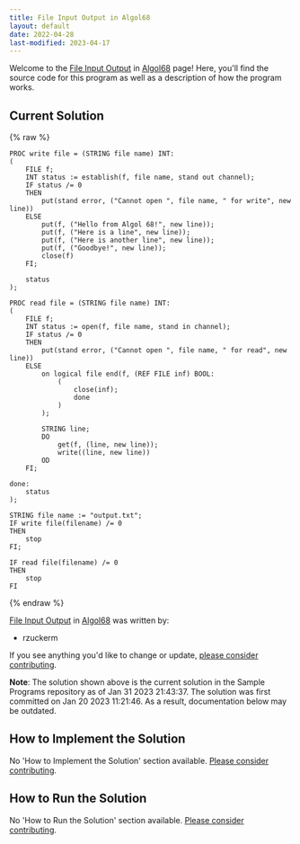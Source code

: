 ```yaml
---
title: File Input Output in Algol68
layout: default
date: 2022-04-28
last-modified: 2023-04-17
---
```


Welcome to the [File Input Output](https://sampleprograms.io/projects/file-input-output) in [Algol68](https://sampleprograms.io/languages/algol68) page! Here, you'll find the source code for this program as well as a description of how the program works.

## Current Solution

{% raw %}

```algol68
PROC write file = (STRING file name) INT:
(
    FILE f;
    INT status := establish(f, file name, stand out channel);
    IF status /= 0
    THEN
        put(stand error, ("Cannot open ", file name, " for write", new line))
    ELSE
        put(f, ("Hello from Algol 68!", new line));
        put(f, ("Here is a line", new line));
        put(f, ("Here is another line", new line));
        put(f, ("Goodbye!", new line));
        close(f)
    FI;

    status
);

PROC read file = (STRING file name) INT:
(
    FILE f;
    INT status := open(f, file name, stand in channel);
    IF status /= 0
    THEN
        put(stand error, ("Cannot open ", file name, " for read", new line))
    ELSE
        on logical file end(f, (REF FILE inf) BOOL:
            (
                close(inf);
                done
            )
        );

        STRING line;
        DO
            get(f, (line, new line));
            write((line, new line))
        OD
    FI;

done:
    status
);

STRING file name := "output.txt";
IF write file(filename) /= 0
THEN
    stop
FI;

IF read file(filename) /= 0
THEN
    stop
FI
```

{% endraw %}

[File Input Output](https://sampleprograms.io/projects/file-input-output) in [Algol68](https://sampleprograms.io/languages/algol68) was written by:

- rzuckerm

If you see anything you'd like to change or update, [please consider contributing](https://github.com/TheRenegadeCoder/sample-programs).

**Note**: The solution shown above is the current solution in the Sample Programs repository as of Jan 31 2023 21:43:37. The solution was first committed on Jan 20 2023 11:21:46. As a result, documentation below may be outdated.

## How to Implement the Solution

No 'How to Implement the Solution' section available. [Please consider contributing](https://github.com/TheRenegadeCoder/sample-programs-website).

## How to Run the Solution

No 'How to Run the Solution' section available. [Please consider contributing](https://github.com/TheRenegadeCoder/sample-programs-website).